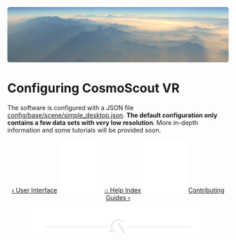 <p align="center"> 
  <img src ="img/banner-light-shafts.jpg" />
</p>

# Configuring CosmoScout VR

The software is configured with a JSON file [config/base/scene/simple_desktop.json](../config/base/scene/simple_desktop.json).
**The default configuration only contains a few data sets with very low resolution**.
More in-depth information and some tutorials will be provided soon.

<p align="center">
  <a href="using.md">&lsaquo; User Interface</a>
  <img src ="img/nav-vspace.svg"/>
  <a href="README.md">&#8962; Help Index</a>
  <img src ="img/nav-vspace.svg"/>
  <a href="contributing.md">Contributing Guides &rsaquo;</a>
</p>

<p align="center"><img src ="img/hr.svg"/></p>